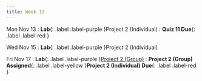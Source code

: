 ```yaml
---
title: Week 13
---
```


Mon Nov 13
: **Lab**{: .label .label-purple }Project 2 (Individual)
: **Quiz 11 Due**{: .label .label-red }

Wed Nov 15
: **Lab**{: .label .label-purple }Project 2 (Individual)


Fri Nov 17
: **Lab**{: .label .label-purple }[Project 2 (Group)]()
    <!-- : [Project 2 (Group) Team Survey]({{ site.baseurl }}/assets/lectures/project2-group-team-survey.xlsx) -->
    <!-- : [Project 2 (Group) Teams]({{ site.baseurl }}/assets/lectures/project2-group-teams.pdf) -->
: **Project 2 (Group) Assigned**{: .label .label-yellow }**Project 2 (Individual) Due**{: .label .label-red }